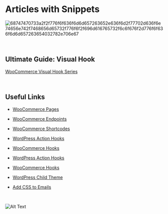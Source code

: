 # Articles with Snippets 

![68747470733a2f2f776f6f636f6d6d657263652e636f6d2f77702d636f6e74656e742f7468656d65732f776f6f2f696d616765732f6c6f676f2d776f6f636f6d6d657263654032782e706e67](https://user-images.githubusercontent.com/84559502/119216579-094ae300-bb07-11eb-9c77-2f8543ced512.png)

<br/>

## Ultimate Guide: Visual Hook
[WooCommerce Visual Hook Series](https://www.businessbloomer.com/category/woocommerce-tips/visual-hook-series/)


<br/>

## Useful Links

* [WooCommerce Pages](https://docs.woocommerce.com/document/woocommerce-pages/)

* [WooCommerce Endpoints](https://docs.woocommerce.com/document/woocommerce-endpoints-2-1/)

* [WooCommerce Shortcodes](https://docs.woocommerce.com/document/woocommerce-shortcodes/)

* [WordPress Action Hooks](https://developer.wordpress.org/plugins/hooks/actions/)

* [WooCommerce Hooks](https://docs.woocommerce.com/document/introduction-to-hooks-actions-and-filters/)

* [WordPress Action Hooks](https://developer.wordpress.org/plugins/hooks/actions/)

* [WooCommerce Hooks](https://docs.woocommerce.com/document/introduction-to-hooks-actions-and-filters/)

* [WordPress Child Theme](https://developer.wordpress.org/themes/advanced-topics/child-themes/)

* [Add CSS to Emails](https://businessbloomer.com/woocommerce-add-css-woocommerce-emails/)


<br/>


![Alt Text](https://media.giphy.com/media/vFKqnCdLPNOKc/giphy.gif)
